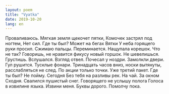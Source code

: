 ```yaml
---
layout: poem
title: "Vyatka"
date: 2019-10-20
lang: en
---
```


Проваливаюсь. 
Мягкая земля щекочет пятки,
Комочек застрял под ногтем,
Нет сил.
Где ты был? Может на бегах Вятки 
У неба горящего руки просил.
Сжимаю пальцы. 
Переминается. 
Нащупала корешок. 
Что не так? Говоришь, не нравится фикусу новый горшок. 
Не шевелишься. Грустишь. 
Вслушался. 
Взгляд отвел. 
Почесал у ноздри. 
Замолкли двери. Гул рушится. 
Тусклые фонари. 
Тринадцать часов вниз, 
носки вытянуты, расслабляться не след. 
По акции только точки. 
Уже третий пакет. 
Где ты был? Не пойму. Сегодня 
Без тебя на разливы рек. 
На чай. За окном Сходня. 
Свалился пушистый снег. 
Говорящего не услышу полога 
Голоса в извилине языка. 
Извини меня. Буквы дорого. 
Помолчу пока.
